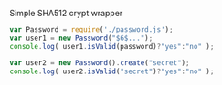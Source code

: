 Simple SHA512 crypt wrapper 
```javascript
var Password = require('./password.js');
var user1 = new Password("$6$...");
console.log( user1.isValid(password)?"yes":"no" );

var user2 = new Password().create("secret");
console.log( user2.isValid("secret")?"yes":"no" );
```
